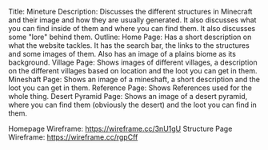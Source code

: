 Title: Mineture
Description: Discusses the different structures in Minecraft and their image and how they are usually generated. It also discusses what you can find inside of them and where you can find them. It also discusses some "lore" behind them.
Outline: 
Home Page: Has a short description on what the website tackles. It has the search bar, the links to the structures and some images of them. Also has an image of a plains biome as its background.
Village Page: Shows images of different villages, a description on the different villages based on location and the loot you can get in them. 
Mineshaft Page: Shows an image of a mineshaft, a short description and the loot you can get in them. 
Reference Page: Shows References used for the whole thing.
Desert Pyramid Page: Shows an image of a desert pyramid, where you can find them (obviously the desert) and the loot you can find in them.

Homepage Wireframe: https://wireframe.cc/3nU1gU
Structure Page Wireframe: https://wireframe.cc/rgpCff


